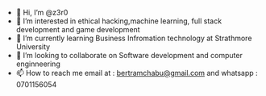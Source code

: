 - 👋 Hi, I’m @z3r0
- 👀 I’m interested in ethical hacking,machine learning, full stack development and game development
- 🌱 I’m currently learning Business Infromation technology at Strathmore University
- 💞️ I’m looking to collaborate on Software development and computer enginneering
- 📫 How to reach me email at : bertramchabu@gmail.com and whatsapp : 0701156054

<!---
mellokidnova/mellokidnova is a ✨ special ✨ repository because its `README.md` (this file) appears on your GitHub profile.
You can click the Preview link to take a look at your changes.
--->
